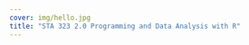 ```yaml
---
cover: img/hello.jpg
title: "STA 323 2.0 Programming and Data Analysis with R"
---
```


```{r pie, fig.cap='A fancy pie chart.', tidy=FALSE}
